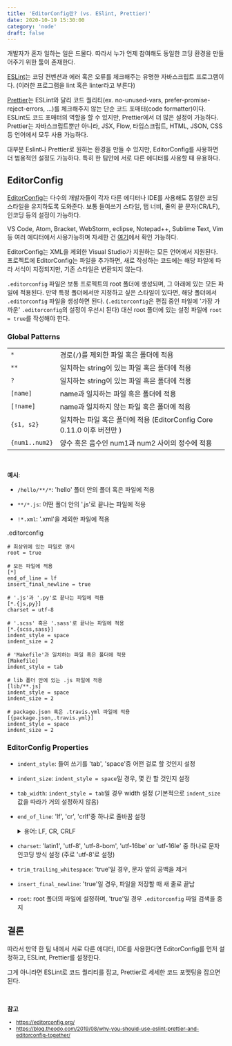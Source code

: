 ```yaml
---
title: 'EditorConfig란? (vs. ESlint, Prettier)'
date: 2020-10-19 15:30:00
category: 'node'
draft: false
---
```


개발자가 혼자 일하는 일은 드물다. 따라서 누가 언제 참여해도 동일한 코딩 환경을 만들어주기 위한 툴이 존재한다.

[ESLint](https://eslint.org/)는 코딩 컨벤션과 에러 혹은 오류를 체크해주는 유명한 자바스크립트 프로그램이다. (이러한 프로그램을 lint 혹은 linter라고 부른다)

[Prettier](https://prettier.io/)는 ESLint와 달리 코드 퀄리티(ex. no-unused-vars, prefer-promise-reject-errors, ...)를 체크해주지 않는 단순 코드 포매터(code formatter)이다. ESLint도 코드 포매터의 역할을 할 수 있지만, Prettier에서 더 많은 설정이 가능하다. Prettier는 자바스크립트뿐만 아니라, JSX, Flow, 타입스크립트, HTML, JSON, CSS 등 언어에서 모두 사용 가능하다.

대부분 Eslint나 Prettier로 원하는 환경을 만들 수 있지만, EditorConfig를 사용하면 더 범용적인 설정도 가능하다. 특히 한 팀안에 서로 다른 에디터를 사용할 때 유용하다.

## EditorConfig

[EditorConfig](https://editorconfig.org/)는 다수의 개발자들이 각자 다른 에디터나 IDE를 사용해도 동일한 코딩 스타일을 유지하도록 도와준다. 보통 들여쓰기 스타일, 탭 너비, 줄의 끝 문자(CR/LF), 인코딩 등의 설정이 가능하다.

VS Code, Atom, Bracket, WebStorm, eclipse, Notepad++, Sublime Text, Vim 등 여러 에디터에서 사용가능하며 자세한 건 [여기](https://editorconfig.org/#download)에서 확인 가능하다.

EditorConfig는 XML을 제외한 Visual Studio가 지원하는 모든 언어에서 지원된다. 프로젝트에 EditorConfig는 파일을 추가하면, 새로 작성하는 코드에는 해당 파일에 따라 서식이 지정되지만, 기존 스타일은 변환되지 않는다.

`.editorconfig` 파일은 보통 프로젝트의 root 폴더에 생성되며, 그 아래에 있는 모든 파일에 적용된다. 만약 특정 폴더에서만 지정하고 싶은 스타일이 있다면, 해당 폴더에서 `.editorconfig` 파일을 생성하면 된다. (`.editorconfig`은 편집 중인 파일에 '가장 가까운' `.editorconfig`의 설정이 우선시 된다) 대신 root 폴더에 있는 설정 파일에 `root = true`를 작성해야 한다.

### Global Patterns

|                |                                                                        |
| :------------- | :--------------------------------------------------------------------- |
| `*`            | 경로(`/`)를 제외한 파일 혹은 폴더에 적용                               |
| `**`           | 일치하는 string이 있는 파일 혹은 폴더에 적용                           |
| `?`            | 일치하는 string이 있는 파일 혹은 폴더에 적용                           |
| `[name]`       | name과 일치하는 파일 혹은 폴더에 적용                                  |
| `[!name]`      | name과 일치하지 않는 파일 혹은 폴더에 적용                             |
| `{s1, s2}`     | 일치하는 파일 혹은 폴더에 적용 (EditorConfig Core 0.11.0 이후 버전만 ) |
| `{num1..num2}` | 양수 혹은 음수인 num1과 num2 사이의 정수에 적용                        |

<br />

**예시**:

- `/hello/**/*`: 'hello' 폴더 안의 폴더 혹은 파일에 적용

- `**/*.js`: 어떤 폴더 안의 '.js'로 끝나는 파일에 적용

- `!*.xml`: '.xml'을 제외한 파일에 적용

<span class="file-location">.editorconfig</span>

```shell
# 최상위에 있는 파일로 명시
root = true

# 모든 파일에 적용
[*]
end_of_line = lf
insert_final_newline = true

# '.js'과 '.py'로 끝나는 파일에 적용
[*.{js,py}]
charset = utf-8

# '.scss' 혹은 '.sass'로 끝나는 파일에 적용
[*.{scss,sass}]
indent_style = space
indent_size = 2

# 'Makefile'과 일치하는 파일 혹은 폴더에 적용
[Makefile]
indent_style = tab

# lib 폴더 안에 있는 .js 파일에 적용
[lib/**.js]
indent_style = space
indent_size = 2

# package.json 혹은 .travis.yml 파일에 적용
[{package.json,.travis.yml}]
indent_style = space
indent_size = 2
```

### EditorConfig Properties

- `indent_style`: 들여 쓰기를 'tab', 'space'중 어떤 걸로 할 것인지 설정

- `indent_size`: `indent_style = space`일 경우, 몇 칸 할 것인지 설정

- `tab_width`: `indent_style = tab`일 경우 width 설정 (기본적으로 `indent_size` 값을 따라가 거의 설정하지 않음)

- `end_of_line`: 'lf', 'cr', 'crlf'중 하나로 줄바꿈 설정

  <details>
    <summary>용어: LF, CR, CRLF</summary>
    <ul style="font-size: 14px;">
        <li><span style="font-weight: bold;">LF(Line Feed, \n)</span>: 커서를 다음 줄로 이동</li>
        <li><span style="font-weight: bold;">CR(Carriage Return, \r)</span>: 현재 커서를 줄 바꿈 없이 가장 좌측으로 이동</li>
        <li>윈도우에서는 주로 CRLF를 사용하며, 리눅스/맥(10버전 이후)에서는 LF를 사용한다</li>
    </ul>
  </details>

- `charset`: 'latin1', 'utf-8', 'utf-8-bom', 'utf-16be' or 'utf-16le' 중 하나로 문자 인코딩 방식 설정 (주로 'utf-8'로 설정)

- `trim_trailing_whitespace`: 'true'일 경우, 문자 앞의 공백을 제거

- `insert_final_newline`: 'true'일 경우, 파일을 저장할 때 새 줄로 끝남

- `root`: root 폴더의 파일에 설정하며, 'true'일 경우 `.editorconfig` 파일 검색을 중지

## 결론

따라서 만약 한 팀 내에서 서로 다른 에디터, IDE를 사용한다면 EditorConfig를 먼저 설정하고, ESLint, Prettier를 설정한다.

그게 아니라면 ESLint로 코드 퀄리티를 잡고, Prettier로 세세한 코드 포맷팅을 잡으면 된다.

<br />

**참고**

<div style="font-size: 12px;">

- https://editorconfig.org/
- https://blog.theodo.com/2019/08/why-you-should-use-eslint-prettier-and-editorconfig-together/

</div>
